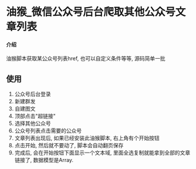 # 油猴_微信公众号后台爬取其他公众号文章列表

#### 介绍
油猴脚本获取某公众号列表href, 也可以自定义条件等等, 源码简单一批

## 使用
1. 公众号后台登录
2. 新建群发
3. 自建图文
4. 顶部点击"超链接"
5. 选择其他公众号
6. 公众号列表点击需要的公众号
7. 文章列表出现后, 如果已经安装此油猴脚本, 右上角有个开始按钮
8. 点击开始, 然后就不要动了, 脚本会自动翻页保存
9. 完成后, 会在开始按钮下面显示一个文本域, 里面全选复制就能拿到全部的文章链接了, 数据模型是Array<url>.
